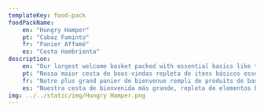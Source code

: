 ```yaml
---
templateKey: food-pack
foodPackName:
    en: "Hungry Hamper"
    pt: "Cabaz Faminto"
    fr: "Panier Affamé"
    es: "Cesta Hambrienta"
description: 
    en: "Our largest welcome basket packed with essential basics like tea, coffee, bread and so much more, this hamper ensures that you have all you need to help you settle in and feel at home from the start."
    pt: "Nossa maior cesta de boas-vindas repleta de itens básicos essenciais como chá, café, pão e muito mais, esta cesta garante que você tenha tudo o que precisa para ajudá-lo a se instalar e se sentir em casa desde o início."
    fr: "Notre plus grand panier de bienvenue rempli de produits de base essentiels comme du thé, du café, du pain et bien plus encore. Ce panier garantit que vous avez tout ce dont vous avez besoin pour vous aider à vous installer et à vous sentir chez vous dès le début."
    es: "Nuestra cesta de bienvenida más grande, repleta de elementos básicos esenciales como té, café, pan y mucho más, esta cesta garantiza que tengas todo lo que necesitas para ayudarte a instalarte y sentirte como en casa desde el principio."
img: ../../static/img/Hungry Hamper.png
---
```


